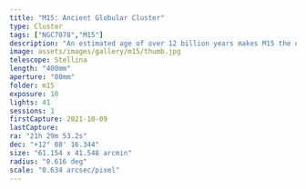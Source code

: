```yaml
---
title: "M15: Ancient Globular Cluster"
type: Cluster
tags: ["NGC7078","M15"]
description: "An estimated age of over 12 billion years makes M15 the oldest known globular cluster. This massive grouping of stars is collapsing under its own gravitation pull, drawing the stars in towards a possible black hole in its core."
image: assets/images/gallery/m15/thumb.jpg
telescope: Stellina
length: "400mm"
aperture: "80mm"
folder: m15
exposure: 10
lights: 41
sessions: 1
firstCapture: 2021-10-09 
lastCapture:
ra: "21h 29m 53.2s"
dec: "+12° 08' 16.344"
size: "61.154 x 41.548 arcmin"
radius: "0.616 deg"
scale: "0.634 arcsec/pixel"
---
```

